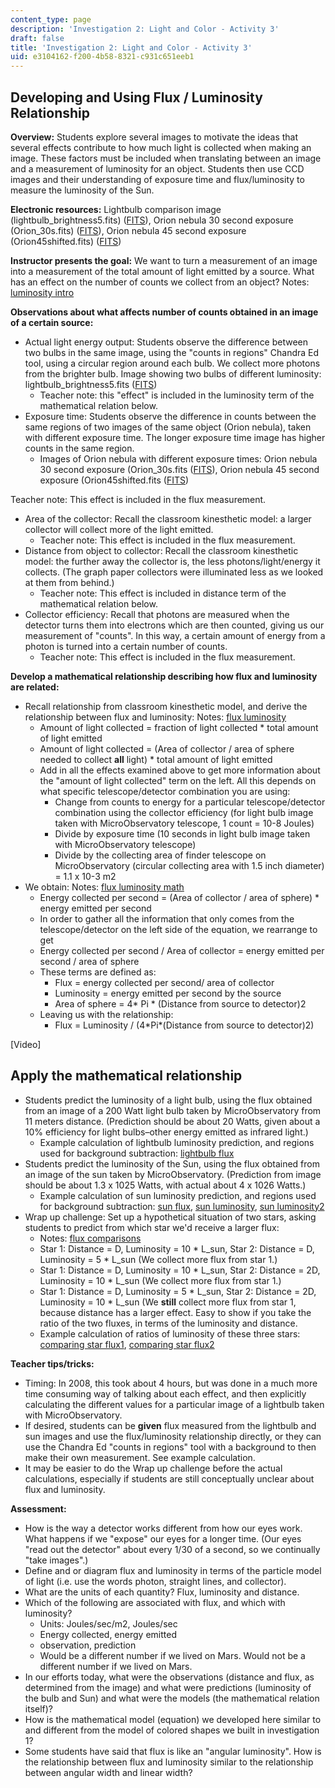 ```yaml
---
content_type: page
description: 'Investigation 2: Light and Color - Activity 3'
draft: false
title: 'Investigation 2: Light and Color - Activity 3'
uid: e3104162-f200-4b58-8321-c931c651eeb1
---
```

## **Developing and Using Flux / Luminosity Relationship**

**Overview:** Students explore several images to motivate the ideas that several effects contribute to how much light is collected when making an image. These factors must be included when translating between an image and a measurement of luminosity for an object. Students then use CCD images and their understanding of exposure time and flux/luminosity to measure the luminosity of the Sun.

**Electronic resources:** Lightbulb comparison image (lightbulb\_brightness5.fits) ([FITS](http://ocw.mit.edu/ans7870/hs/cai/lecturenotes/lightbulb_brightness5.fits)), Orion nebula 30 second exposure (Orion\_30s.fits) ([FITS](http://ocw.mit.edu/ans7870/hs/cai/lecturenotes/Orion_30s.fits)), Orion nebula 45 second exposure (Orion45shifted.fits) ([FITS](http://ocw.mit.edu/ans7870/hs/cai/lecturenotes/Orion45shifted.fits))

**Instructor presents the goal:** We want to turn a measurement of an image into a measurement of the total amount of light emitted by a source. What has an effect on the number of counts we collect from an object? Notes: [luminosity intro](https://old.ocw.mit.edu/high-school/physics/chandra-astrophysics-institute/investigation-2-light-and-color/image-gallery-2/MITHFH_chandra_inv2_intro.jpg)

**Observations about what affects number of counts obtained in an image of a certain source:**

- Actual light energy output: Students observe the difference between two bulbs in the same image, using the "counts in regions" Chandra Ed tool, using a circular region around each bulb. We collect more photons from the brighter bulb. Image showing two bulbs of different luminosity: lightbulb\_brightness5.fits ([FITS](http://ocw.mit.edu/ans7870/hs/cai/lecturenotes/lightbulb_brightness5.fits))
    - Teacher note: this "effect" is included in the luminosity term of the mathematical relation below.
- Exposure time: Students observe the difference in counts between the same regions of two images of the same object (Orion nebula), taken with different exposure time. The longer exposure time image has higher counts in the same region.
    - Images of Orion nebula with different exposure times: Orion nebula 30 second exposure (Orion\_30s.fits ([FITS](http://ocw.mit.edu/ans7870/hs/cai/lecturenotes/Orion_30s.fits)), Orion nebula 45 second exposure (Orion45shifted.fits ([FITS](http://ocw.mit.edu/ans7870/hs/cai/lecturenotes/Orion45shifted.fits))

Teacher note: This effect is included in the flux measurement.

- Area of the collector: Recall the classroom kinesthetic model: a larger collector will collect more of the light emitted.
    - Teacher note: This effect is included in the flux measurement.
- Distance from object to collector: Recall the classroom kinesthetic model: the further away the collector is, the less photons/light/energy it collects. (The graph paper collectors were illuminated less as we looked at them from behind.)
    - Teacher note: This effect is included in distance term of the mathematical relation below.
- Collector efficiency: Recall that photons are measured when the detector turns them into electrons which are then counted, giving us our measurement of "counts". In this way, a certain amount of energy from a photon is turned into a certain number of counts.
    - Teacher note: This effect is included in the flux measurement.

**Develop a mathematical relationship describing how flux and luminosity are related:**

- Recall relationship from classroom kinesthetic model, and derive the relationship between flux and luminosity: Notes: [flux luminosity](https://old.ocw.mit.edu/high-school/physics/chandra-astrophysics-institute/investigation-2-light-and-color/image-gallery-2/MITHFH_chandra_inv2_10.jpg)
    - Amount of light collected = fraction of light collected \* total amount of light emitted
    - Amount of light collected = (Area of collector / area of sphere needed to collect **all** light) \* total amount of light emitted
    - Add in all the effects examined above to get more information about the "amount of light collected" term on the left. All this depends on what specific telescope/detector combination you are using:
        - Change from counts to energy for a particular telescope/detector combination using the collector efficiency (for light bulb image taken with MicroObservatory telescope, 1 count = 10-8 Joules)
        - Divide by exposure time (10 seconds in light bulb image taken with MicroObservatory telescope)
        - Divide by the collecting area of finder telescope on MicroObservatory (circular collecting area with 1.5 inch diameter) = 1.1 x 10-3 m2
- We obtain: Notes: [flux luminosity math](https://old.ocw.mit.edu/high-school/physics/chandra-astrophysics-institute/investigation-2-light-and-color/image-gallery-2/MITHFH_chandra_inv2_11.jpg)
    - Energy collected per second = (Area of collector / area of sphere) \* energy emitted per second
    - In order to gather all the information that only comes from the telescope/detector on the left side of the equation, we rearrange to get
    - Energy collected per second / Area of collector = energy emitted per second / area of sphere
    - These terms are defined as:
        - Flux = energy collected per second/ area of collector
        - Luminosity = energy emitted per second by the source
        - Area of sphere = 4\* Pi \* (Distance from source to detector)2
    - Leaving us with the relationship:
        - Flux = Luminosity / (4\*Pi\*(Distance from source to detector)2)

  
\[Video\]

## **Apply the mathematical relationship**

- Students predict the luminosity of a light bulb, using the flux obtained from an image of a 200 Watt light bulb taken by MicroObservatory from 11 meters distance. (Prediction should be about 20 Watts, given about a 10% efficiency for light bulbs–other energy emitted as infrared light.)
    - Example calculation of lightbulb luminosity prediction, and regions used for background subtraction: [lightbulb flux](https://old.ocw.mit.edu/high-school/physics/chandra-astrophysics-institute/investigation-2-light-and-color/image-gallery-2/MITHFH_chandra_inv2_18.jpg)
- Students predict the luminosity of the Sun, using the flux obtained from an image of the sun taken by MicroObservatory. (Prediction from image should be about 1.3 x 1025 Watts, with actual about 4 x 1026 Watts.)
    - Example calculation of sun luminosity prediction, and regions used for background subtraction: [sun flux](https://old.ocw.mit.edu/high-school/physics/chandra-astrophysics-institute/investigation-2-light-and-color/image-gallery-2/MITHFH_chandra_inv2_sunflx.jpg), [sun luminosity](https://old.ocw.mit.edu/high-school/physics/chandra-astrophysics-institute/investigation-2-light-and-color/image-gallery-2/MITHFH_chandra_inv2_sunLum.jpg), [sun luminosity2](https://old.ocw.mit.edu/high-school/physics/chandra-astrophysics-institute/investigation-2-light-and-color/image-gallery-2/MITHFH_chandra_inv2_sunLm2.jpg)
- Wrap up challenge: Set up a hypothetical situation of two stars, asking students to predict from which star we'd receive a larger flux:
    - Notes: [flux comparisons](https://old.ocw.mit.edu/high-school/physics/chandra-astrophysics-institute/investigation-2-light-and-color/image-gallery-2/MITHFH_chandra_inv2_8.jpg)
    - Star 1: Distance = D, Luminosity = 10 \* L\_sun, Star 2: Distance = D, Luminosity = 5 \* L\_sun (We collect more flux from star 1.)
    - Star 1: Distance = D, Luminosity = 10 \* L\_sun, Star 2: Distance = 2D, Luminosity = 10 \* L\_sun (We collect more flux from star 1.)
    - Star 1: Distance = D, Luminosity = 5 \* L\_sun, Star 2: Distance = 2D, Luminosity = 10 \* L\_sun (We **still** collect more flux from star 1, because distance has a larger effect. Easy to show if you take the ratio of the two fluxes, in terms of the luminosity and distance.
    - Example calculation of ratios of luminosity of these three stars: [comparing star flux1](https://old.ocw.mit.edu/high-school/physics/chandra-astrophysics-institute/investigation-2-light-and-color/image-gallery-2/MITHFH_chandra_inv2_Flux1.jpg), [comparing star flux2](https://old.ocw.mit.edu/high-school/physics/chandra-astrophysics-institute/investigation-2-light-and-color/image-gallery-2/MITHFH_chandra_inv2_Flux2.jpg)

**Teacher tips/tricks:**

- Timing: In 2008, this took about 4 hours, but was done in a much more time consuming way of talking about each effect, and then explicitly calculating the different values for a particular image of a lightbulb taken with MicroObservatory.
- If desired, students can be **given** flux measured from the lightbulb and sun images and use the flux/luminosity relationship directly, or they can use the Chandra Ed "counts in regions" tool with a background to then make their own measurement. See example calculation.
- It may be easier to do the Wrap up challenge before the actual calculations, especially if students are still conceptually unclear about flux and luminosity.

**Assessment:**

- How is the way a detector works different from how our eyes work. What happens if we "expose" our eyes for a longer time. (Our eyes "read out the detector" about every 1/30 of a second, so we continually "take images".)
- Define and or diagram flux and luminosity in terms of the particle model of light (i.e. use the words photon, straight lines, and collector).
- What are the units of each quantity? Flux, luminosity and distance.
- Which of the following are associated with flux, and which with luminosity?
    - Units: Joules/sec/m2, Joules/sec
    - Energy collected, energy emitted
    - observation, prediction
    - Would be a different number if we lived on Mars. Would not be a different number if we lived on Mars.
- In our efforts today, what were the observations (distance and flux, as determined from the image) and what were predictions (luminosity of the bulb and Sun) and what were the models (the mathematical relation itself)?
- How is the mathematical model (equation) we developed here similar to and different from the model of colored shapes we built in investigation 1?
- Some students have said that flux is like an "angular luminosity". How is the relationship between flux and luminosity similar to the relationship between angular width and linear width?